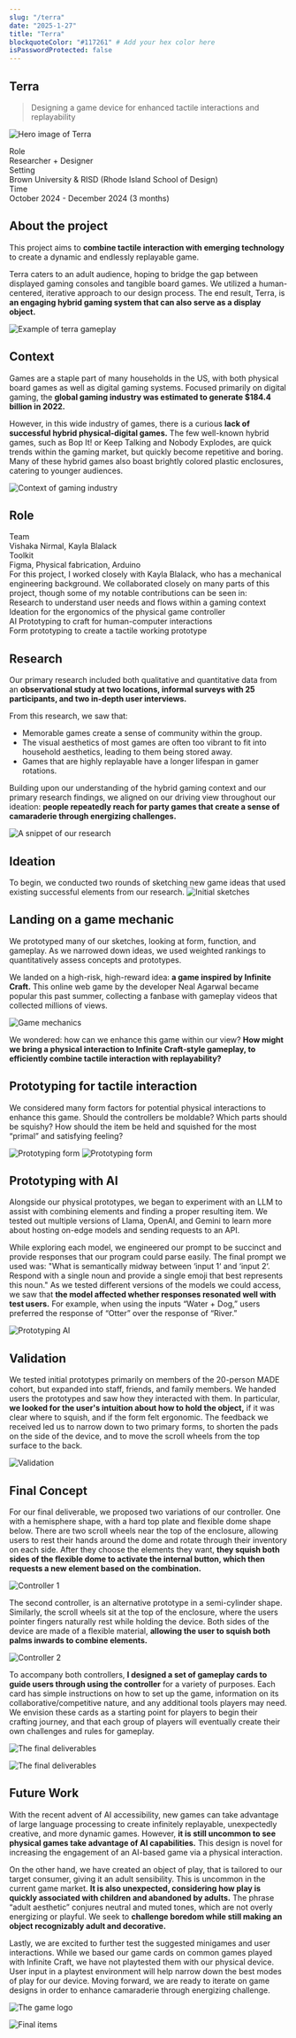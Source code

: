 ```yaml
---
slug: "/terra"
date: "2025-1-27"
title: "Terra"
blockquoteColor: "#117261" # Add your hex color here
isPasswordProtected: false
---
```


## Terra
> Designing a game device for enhanced tactile interactions and replayability

![Hero image of Terra](../src/images/terra/terrahero.png)

<div class="info-container">
    <div class="info-block">
        <div class="info-title">Role</div>
        Researcher + Designer
    </div>
    <div class="info-block">
        <div class="info-title">Setting</div>
        Brown University & RISD (Rhode Island School of Design)
    </div>
    <div class="info-block">
        <div class="info-title">Time</div>
        October 2024 - December 2024 (3 months)
    </div>
</div>


## About the project
This project aims to **combine tactile interaction with emerging technology** to create a dynamic and endlessly replayable game. 

Terra caters to an adult audience, hoping to bridge the gap between displayed gaming consoles and tangible board games. We utilized a human-centered, iterative approach to our design process. The end result, Terra, is **an engaging hybrid gaming system that can also serve as a display object.**

![Example of terra gameplay](../src/images/terra/terra.gif)


## Context
Games are a staple part of many households in the US, with both physical board games as well as digital gaming systems. Focused primarily on digital gaming, the **global gaming industry was estimated to generate $184.4 billion in 2022.** 

However, in this wide industry of games, there is a curious **lack of successful hybrid physical-digital games.** The few well-known hybrid games, such as Bop It! or Keep Talking and Nobody Explodes, are quick trends within the gaming market, but quickly become repetitive and boring. Many of these hybrid games also boast brightly colored plastic enclosures, catering to younger audiences. 

![Context of gaming industry](../src/images/terra/context.png)


## Role
<div class="info-container">
    <div class="info-block">
        <div class="info-title">Team</div>
        Vishaka Nirmal, Kayla Blalack
    </div>
    <div class="info-block">
        <div class="info-title">Toolkit</div>
        Figma, Physical fabrication, Arduino
    </div>
</div>
For this project, I worked closely with Kayla Blalack, who has a mechanical engineering background. We collaborated closely on many parts of this project, though some of my notable contributions can be seen in:

<div class="process-flow">
  <div class="process-step">
    <span class="process-title">Research</span>
    <span class="process-desc">to understand user needs and flows within a gaming context</span>
  </div>
  <div class="process-step">
    <span class="process-title">Ideation</span>
    <span class="process-desc">for the ergonomics of the physical game controller</span>
  </div>
  <div class="process-step">
    <span class="process-title">AI Prototyping</span>
    <span class="process-desc">to craft for human-computer interactions</span>
  </div>
  <div class="process-step">
    <span class="process-title">Form prototyping</span>
    <span class="process-desc">to create a tactile working prototype</span>
  </div>
</div>

## Research
Our primary research included both qualitative and quantitative data from an **observational study at two locations, informal surveys with 25 participants, and two in-depth user interviews.** 

From this research, we saw that:
- Memorable games create a sense of community within the group.
- The visual aesthetics of most games are often too vibrant to fit into household aesthetics, leading to them being stored away. 
- Games that are highly replayable have a longer lifespan in gamer rotations.


Building upon our understanding of the hybrid gaming context and our primary research findings, we aligned on our driving view throughout our ideation: **people repeatedly reach for party games that create a sense of camaraderie through energizing challenges.**

![A snippet of our research](../src/images/terra/Synthesis.png)


## Ideation
To begin, we conducted two rounds of sketching new game ideas that used existing successful elements from our research. 
![Initial sketches](../src/images/terra/Ideation.png)

## Landing on a game mechanic
We prototyped many of our sketches, looking at form, function, and gameplay. As we narrowed down ideas, we used weighted rankings to quantitatively assess concepts and prototypes.

We landed on a high-risk, high-reward idea: **a game inspired by Infinite Craft.** This online web game by the developer Neal Agarwal became popular this past summer, collecting a fanbase with gameplay videos that collected millions of views. 

![Game mechanics](../src/images/terra/Gamemechanic.png)

We wondered: how can we enhance this game within our view? **How might we bring a physical interaction to Infinite Craft-style gameplay, to efficiently combine tactile interaction with replayability?**


## Prototyping for tactile interaction 
We considered many form factors for potential physical interactions to enhance this game. Should the controllers be moldable? Which parts should be squishy? How should the item be held and squished for the most “primal” and satisfying feeling?

![Prototyping form](../src/images/terra/Prototyping-2.png)
![Prototyping form](../src/images/terra/Prototyping-1.png)


## Prototyping with AI
Alongside our physical prototypes, we began to experiment with an LLM to assist with combining elements and finding a proper resulting item. We tested out multiple versions of Llama, OpenAI, and Gemini to learn more about hosting on-edge models and sending requests to an API. 

While exploring each model, we engineered our prompt to be succinct and provide responses that our program could parse easily. The final prompt we used was: "What is semantically midway between ‘input 1‘ and ‘input 2‘. Respond with a single noun and provide a single emoji that best represents this noun." As we tested different versions of the models we could access, we saw that **the model affected whether responses resonated well with test users.** For example, when using the inputs “Water + Dog,” users preferred the response of “Otter” over the response of “River.”

![Prototyping AI](../src/images/terra/Prototyping.png)

## Validation
We tested initial prototypes primarily on members of the 20-person MADE cohort, but expanded into staff, friends, and family members. We handed users the prototypes and saw how they interacted with them. In particular, **we looked for the user's intuition about how to hold the object,** if it was clear where to squish, and if the form felt ergonomic. The feedback we received led us to narrow down to two primary forms, to shorten the pads on the side of the device, and to move the scroll wheels from the top surface to the back.

![Validation](../src/images/terra/Validation.png)


## Final Concept
For our final deliverable, we proposed two variations of our controller. One with a hemisphere shape, with a hard top plate and flexible dome shape below. There are two scroll wheels near the top of the enclosure, allowing users to rest their hands around the dome and rotate through their inventory on each side. After they choose the elements they want, **they squish both sides of the flexible dome to activate the internal button, which then requests a new element based on the combination.**

![Controller 1](../src/images/terra/Controller1.png)


The second controller, is an alternative prototype in a semi-cylinder shape. Similarly, the scroll wheels sit at the top of the enclosure, where the users pointer fingers naturally rest while holding the device. Both sides of the device are made of a flexible material, **allowing the user to squish both palms inwards to combine elements.**

![Controller 2](../src/images/terra/Controller2.png)

To accompany both controllers, **I designed a set of gameplay cards to guide users through using the controller** for a variety of purposes. Each card has simple instructions on how to set up the game, information on its collaborative/competitive nature, and any additional tools players may need. We envision these cards as a starting point for players to begin their crafting journey, and that each group of players will eventually create their own challenges and rules for gameplay. 

![The final deliverables](../src/images/terra/gamecards.png)


![The final deliverables](../src/images/terra/terra.gif)

## Future Work
With the recent advent of AI accessibility, new games can take advantage of large language processing to create infinitely replayable, unexpectedly creative, and more dynamic games. However, **it is still uncommon to see physical games take advantage of AI capabilities.** This design is novel for increasing the engagement of an AI-based game via a physical interaction. 

On the other hand, we have created an object of play, that is tailored to our target consumer, giving it an adult sensibility. This is uncommon in the current game market. **It is also unexpected, considering how play is quickly associated with children and abandoned by adults.** The phrase “adult aesthetic” conjures neutral and muted tones, which are not overly energizing or playful. We seek to **challenge boredom while still making an object recognizably adult and decorative.** 

Lastly, we are excited to further test the suggested minigames and user interactions. While we based our game cards on common games played with Infinite Craft, we have not playtested them with our physical device. User input in a playtest environment will help narrow down the best modes of play for our device. Moving forward, we are ready to iterate on game designs in order to enhance camaraderie through energizing challenge. 

![The game logo](../src/images/terra/logo.png)

![Final items](../src/images/terra/Final.png)
